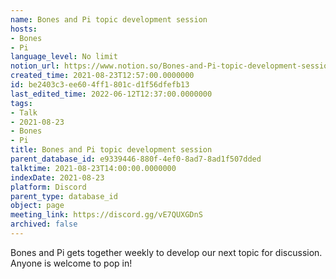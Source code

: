 ```yaml
---
name: Bones and Pi topic development session
hosts:
- Bones
- Pi
language_level: No limit
notion_url: https://www.notion.so/Bones-and-Pi-topic-development-session-be2403c3ee604ff1801cd1f56dfefb13
created_time: 2021-08-23T12:57:00.0000000
id: be2403c3-ee60-4ff1-801c-d1f56dfefb13
last_edited_time: 2022-06-12T12:37:00.0000000
tags:
- Talk
- 2021-08-23
- Bones
- Pi
title: Bones and Pi topic development session
parent_database_id: e9339446-880f-4ef0-8ad7-8ad1f507dded
talktime: 2021-08-23T14:00:00.0000000
indexDate: 2021-08-23
platform: Discord
parent_type: database_id
object: page
meeting_link: https://discord.gg/vE7QUXGDnS
archived: false
---
```


Bones and Pi gets together weekly to develop our next topic for discussion.
Anyone is welcome to pop in!










